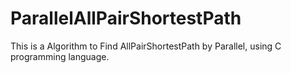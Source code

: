# ParallelAllPairShortestPath
This is a Algorithm to Find AllPairShortestPath by Parallel, using C programming language.
